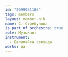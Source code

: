 ```yaml
---
id: "2099931186"
tags: members
layout: member.njk
name: С. Стребунова
is_part_of_orchestra: true
role: Музыкант
instrument:
  - Балалайка секунда
works: да
---
```


